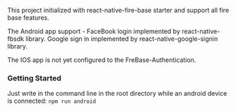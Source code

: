 This project initialized with react-native-fire-base starter and support all fire base features.

The Android app support -
FaceBook login implemented by react-native-fbsdk library.
Google sign in implemented by react-native-google-signin library.


The IOS app is not yet configured to the FreBase-Authentication. 

### Getting Started
Just write in the command line in the root directory while an android device is connected:
`npm run android` 
